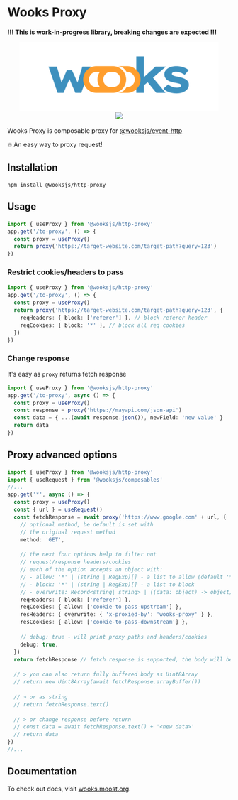 # Wooks Proxy

**!!! This is work-in-progress library, breaking changes are expected !!!**

<p align="center">
<img src="../../wooks-logo.png" width="450px"><br>
<a  href="https://github.com/wooksjs/wooksjs/blob/main/LICENSE">
    <img src="https://img.shields.io/badge/License-MIT-green?style=for-the-badge" />
</a>
</p>

Wooks Proxy is composable proxy for [@wooksjs/event-http](https://github.com/wooksjs/wooksjs/tree/main/packages/event-http)

🔥 An easy way to proxy request!

## Installation

`npm install @wooksjs/http-proxy`

## Usage

```ts
import { useProxy } from '@wooksjs/http-proxy'
app.get('/to-proxy', () => {
  const proxy = useProxy()
  return proxy('https://target-website.com/target-path?query=123')
})
```

### Restrict cookies/headers to pass

```ts
import { useProxy } from '@wooksjs/http-proxy'
app.get('/to-proxy', () => {
  const proxy = useProxy()
  return proxy('https://target-website.com/target-path?query=123', {
    reqHeaders: { block: ['referer'] }, // block referer header
    reqCookies: { block: '*' }, // block all req cookies
  })
})
```

### Change response

It's easy as `proxy` returns fetch response

```ts
import { useProxy } from '@wooksjs/http-proxy'
app.get('/to-proxy', async () => {
  const proxy = useProxy()
  const response = proxy('https://mayapi.com/json-api')
  const data = { ...(await response.json()), newField: 'new value' }
  return data
})
```

## Proxy advanced options

```ts
import { useProxy } from '@wooksjs/http-proxy'
import { useRequest } from '@wooksjs/composables'
//...
app.get('*', async () => {
  const proxy = useProxy()
  const { url } = useRequest()
  const fetchResponse = await proxy('https://www.google.com' + url, {
    // optional method, be default is set with
    // the original request method
    method: 'GET',

    // the next four options help to filter out
    // request/response headers/cookies
    // each of the option accepts an object with:
    // - allow: '*' | (string | RegExp)[] - a list to allow (default '*')
    // - block: '*' | (string | RegExp)[] - a list to block
    // - overwrite: Record<string| string> | ((data: object) -> object) - object or fn to overwrite data
    reqHeaders: { block: ['referer'] },
    reqCookies: { allow: ['cookie-to-pass-upstream'] },
    resHeaders: { overwrite: { 'x-proxied-by': 'wooks-proxy' } },
    resCookies: { allow: ['cookie-to-pass-downstream'] },

    // debug: true - will print proxy paths and headers/cookies
    debug: true,
  })
  return fetchResponse // fetch response is supported, the body will be downstreamed

  // > you can also return fully buffered body as Uint8Array
  // return new Uint8Array(await fetchResponse.arrayBuffer())

  // > or as string
  // return fetchResponse.text()

  // > or change response before return
  // const data = await fetchResponse.text() + '<new data>'
  // return data
})
//...
```

## Documentation

To check out docs, visit [wooks.moost.org](https://wooks.moost.org/).
